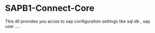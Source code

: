 # SAPB1-Connect-Core

<p>This dll provides you acces to sap configuration settings like sql db , sap user ....</p>
